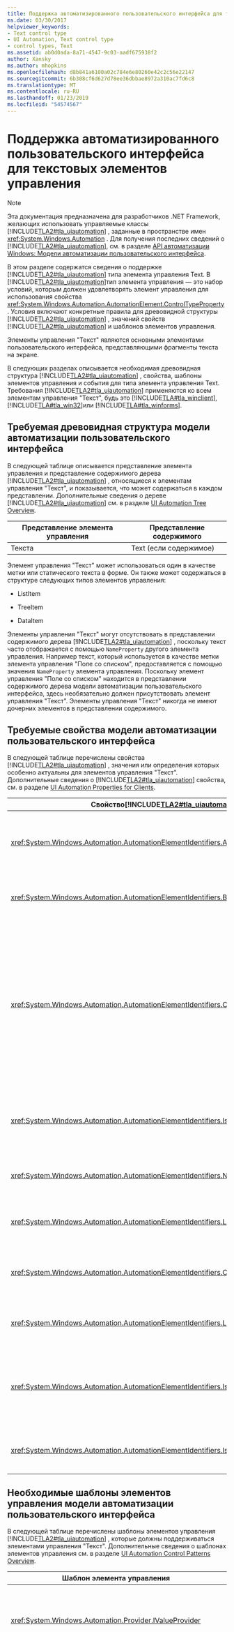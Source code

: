 ```yaml
---
title: Поддержка автоматизированного пользовательского интерфейса для текстовых элементов управления
ms.date: 03/30/2017
helpviewer_keywords:
- Text control type
- UI Automation, Text control type
- control types, Text
ms.assetid: ab0d0ada-8a71-4547-9c03-aadf675938f2
author: Xansky
ms.author: mhopkins
ms.openlocfilehash: d8b841a6100a02c784e6e80260e42c2c56e22147
ms.sourcegitcommit: 6b308cf6d627d78ee36dbbae8972a310ac7fd6c8
ms.translationtype: MT
ms.contentlocale: ru-RU
ms.lasthandoff: 01/23/2019
ms.locfileid: "54574567"
---
```

# <a name="ui-automation-support-for-the-text-control-type"></a>Поддержка автоматизированного пользовательского интерфейса для текстовых элементов управления
> [!NOTE]
>  Эта документация предназначена для разработчиков .NET Framework, желающих использовать управляемые классы [!INCLUDE[TLA2#tla_uiautomation](../../../includes/tla2sharptla-uiautomation-md.md)] , заданные в пространстве имен <xref:System.Windows.Automation> . Для получения последних сведений о [!INCLUDE[TLA2#tla_uiautomation](../../../includes/tla2sharptla-uiautomation-md.md)], см. в разделе [API автоматизации Windows: Модели автоматизации пользовательского интерфейса](https://go.microsoft.com/fwlink/?LinkID=156746).  
  
 В этом разделе содержатся сведения о поддержке [!INCLUDE[TLA2#tla_uiautomation](../../../includes/tla2sharptla-uiautomation-md.md)] типа элемента управления Text. В [!INCLUDE[TLA2#tla_uiautomation](../../../includes/tla2sharptla-uiautomation-md.md)]тип элемента управления — это набор условий, которым должен удовлетворять элемент управления для использования свойства <xref:System.Windows.Automation.AutomationElement.ControlTypeProperty> . Условия включают конкретные правила для древовидной структуры [!INCLUDE[TLA2#tla_uiautomation](../../../includes/tla2sharptla-uiautomation-md.md)] , значений свойств [!INCLUDE[TLA2#tla_uiautomation](../../../includes/tla2sharptla-uiautomation-md.md)] и шаблонов элементов управления.  
  
 Элементы управления "Текст" являются основными элементами пользовательского интерфейса, представляющими фрагменты текста на экране.  
  
 В следующих разделах описывается необходимая древовидная структура [!INCLUDE[TLA2#tla_uiautomation](../../../includes/tla2sharptla-uiautomation-md.md)] , свойства, шаблоны элементов управления и события для типа элемента управления Text. Требования [!INCLUDE[TLA2#tla_uiautomation](../../../includes/tla2sharptla-uiautomation-md.md)] применяются ко всем элементам управления "Текст", будь это [!INCLUDE[TLA#tla_winclient](../../../includes/tlasharptla-winclient-md.md)], [!INCLUDE[TLA#tla_win32](../../../includes/tlasharptla-win32-md.md)]или [!INCLUDE[TLA#tla_winforms](../../../includes/tlasharptla-winforms-md.md)].  
  
<a name="Required_UI_Automation_Tree_Structure"></a>   
## <a name="required-ui-automation-tree-structure"></a>Требуемая древовидная структура модели автоматизации пользовательского интерфейса  
 В следующей таблице описывается представление элемента управления и представление содержимого дерева [!INCLUDE[TLA2#tla_uiautomation](../../../includes/tla2sharptla-uiautomation-md.md)] , относящиеся к элементам управления "Текст", и показывается, что может содержаться в каждом представлении. Дополнительные сведения о дереве [!INCLUDE[TLA2#tla_uiautomation](../../../includes/tla2sharptla-uiautomation-md.md)] см. в разделе [UI Automation Tree Overview](../../../docs/framework/ui-automation/ui-automation-tree-overview.md).  
  
|Представление элемента управления|Представление содержимого|  
|------------------|------------------|  
|Текста|Text (если содержимое)|  
  
 Элемент управления "Текст" может использоваться один в качестве метки или статического текста в форме. Он также может содержаться в структуре следующих типов элементов управления:  
  
-   ListItem  
  
-   TreeItem  
  
-   DataItem  
  
 Элементы управления "Текст" могут отсутствовать в представлении содержимого дерева [!INCLUDE[TLA2#tla_uiautomation](../../../includes/tla2sharptla-uiautomation-md.md)] , поскольку текст часто отображается с помощью `NameProperty` другого элемента управления. Например текст, который используется в качестве метки элемента управления "Поле со списком", предоставляется с помощью значения `NameProperty` элемента управления. Поскольку элемент управления "Поле со списком" находится в представлении содержимого дерева модели автоматизации пользовательского интерфейса, здесь необязательно должен присутствовать элемент управления "Текст". Элементы управления "Текст" никогда не имеют дочерних элементов в представлении содержимого.  
  
<a name="Required_UI_Automation_Properties"></a>   
## <a name="required-ui-automation-properties"></a>Требуемые свойства модели автоматизации пользовательского интерфейса  
 В следующей таблице перечислены свойства [!INCLUDE[TLA2#tla_uiautomation](../../../includes/tla2sharptla-uiautomation-md.md)] , значения или определения которых особенно актуальны для элементов управления "Текст". Дополнительные сведения о [!INCLUDE[TLA2#tla_uiautomation](../../../includes/tla2sharptla-uiautomation-md.md)] свойства, см. в разделе [UI Automation Properties for Clients](../../../docs/framework/ui-automation/ui-automation-properties-for-clients.md).  
  
|Свойство[!INCLUDE[TLA2#tla_uiautomation](../../../includes/tla2sharptla-uiautomation-md.md)] |Значение|Примечания|  
|------------------------------------------------------------------------------------|-----------|-----------|  
|<xref:System.Windows.Automation.AutomationElementIdentifiers.AutomationIdProperty>|См. примечания.|Значение этого свойства должно быть уникальным среди всех элементов управления в приложении.|  
|<xref:System.Windows.Automation.AutomationElementIdentifiers.BoundingRectangleProperty>|См. примечания.|Внешний прямоугольник, содержащий весь элемент управления.|  
|<xref:System.Windows.Automation.AutomationElementIdentifiers.ClickablePointProperty>|См. примечания.|Поддерживается при наличии ограничивающего прямоугольника. Если не все точки внутри ограничивающего прямоугольника являются интерактивными и выполняется специализированная проверка на наличие данных, выполните переопределение и предоставьте интерактивную точку.|  
|<xref:System.Windows.Automation.AutomationElementIdentifiers.IsKeyboardFocusableProperty>|См. примечания.|Если элемент управления может получать фокус клавиатуры, он должен поддерживать это свойство.|  
|<xref:System.Windows.Automation.AutomationElementIdentifiers.NameProperty>|См. примечания.|Элемент управления "Панель текста" всегда является текстом, который он отображает.|  
|<xref:System.Windows.Automation.AutomationElementIdentifiers.LabeledByProperty>|`Null`|Элементы управления "Текст" не имеют меток со статическим текстом.|  
|<xref:System.Windows.Automation.AutomationElementIdentifiers.ControlTypeProperty>|Текста|Это значение является одинаковым для всех инфраструктур пользовательского интерфейса.|  
|<xref:System.Windows.Automation.AutomationElementIdentifiers.LocalizedControlTypeProperty>|"текст"|Локализованная строка, соответствующая типу элемента управления Text.|  
|<xref:System.Windows.Automation.AutomationElementIdentifiers.IsContentElementProperty>|Зависит от обстоятельств|Элемент управления "Текст" будет содержимым, если он содержит сведения, которые не представлены в NameProperty другого элемента управления.|  
|<xref:System.Windows.Automation.AutomationElementIdentifiers.IsControlElementProperty>|Да|Элемент управления "Текст" всегда должен быть элементом управления.|  
  
<a name="Required_UI_Automation_Control_Patterns"></a>   
## <a name="required-ui-automation-control-patterns"></a>Необходимые шаблоны элементов управления модели автоматизации пользовательского интерфейса  
 В следующей таблице перечислены шаблоны элементов управления [!INCLUDE[TLA2#tla_uiautomation](../../../includes/tla2sharptla-uiautomation-md.md)] , которые должны поддерживаться элементами управления "Текст". Дополнительные сведения о шаблонах элементов управления см. в разделе [UI Automation Control Patterns Overview](../../../docs/framework/ui-automation/ui-automation-control-patterns-overview.md).  
  
|Шаблон элемента управления|Поддержка|Примечания|  
|---------------------|-------------|-----------|  
|<xref:System.Windows.Automation.Provider.IValueProvider>|Никогда|Текст никогда не поддерживает ValuePattern. Если текст редактируемый, то он является типом элемента управления Edit.|  
|<xref:System.Windows.Automation.Provider.ITextProvider>|Зависит от обстоятельств|Для улучшения специальных возможностей элемент управления "Текст" может поддерживать шаблон элемента управления Text, хотя это не обязательно. Шаблон элемента управления Text целесообразно использовать, если текст имеет множество стилей и атрибутов (например, цвет, полужирным шрифт и курсив). Зависит от инфраструктуры.|  
|<xref:System.Windows.Automation.Provider.ITableItemProvider>|Зависит от обстоятельств|Если текстовый элемент содержится в элементе управления "Таблица", это должно поддерживаться.|  
|<xref:System.Windows.Automation.Provider.IRangeValueProvider>|Зависит от обстоятельств|Если текстовый элемент содержится в элементе управления "Таблица", это должно поддерживаться.|  
  
<a name="Required_UI_Automation_Events"></a>   
## <a name="required-ui-automation-events"></a>Необходимые события модели автоматизации пользовательского интерфейса  
 В следующей таблице перечислены события [!INCLUDE[TLA2#tla_uiautomation](../../../includes/tla2sharptla-uiautomation-md.md)] , которые должны поддерживаться всеми элементами управления "Текст". Дополнительные сведения о событиях см. в разделе [UI Automation Events Overview](../../../docs/framework/ui-automation/ui-automation-events-overview.md).  
  
|Событие[!INCLUDE[TLA2#tla_uiautomation](../../../includes/tla2sharptla-uiautomation-md.md)] |Поддержка|Примечания|  
|---------------------------------------------------------------------------------|-------------|-----------|  
|<xref:System.Windows.Automation.TextPatternIdentifiers.TextSelectionChangedEvent>|Обязательный|Нет|  
|<xref:System.Windows.Automation.TextPatternIdentifiers.TextChangedEvent>|Обязательно|Нет|  
|Событие изменения свойства<xref:System.Windows.Automation.AutomationElementIdentifiers.BoundingRectangleProperty> |Обязательно|Нет|  
|Событие изменения свойства<xref:System.Windows.Automation.AutomationElementIdentifiers.IsOffscreenProperty> |Обязательно|Нет|  
|Событие изменения свойства<xref:System.Windows.Automation.AutomationElementIdentifiers.IsEnabledProperty> |Обязательно|Нет|  
|Событие изменения свойства<xref:System.Windows.Automation.AutomationElementIdentifiers.NameProperty> |Обязательно|Нет|  
|Событие изменения свойства<xref:System.Windows.Automation.ValuePatternIdentifiers.ValueProperty> |Никогда|Нет|  
|<xref:System.Windows.Automation.AutomationElementIdentifiers.AutomationFocusChangedEvent>|Обязательно|Нет|  
|<xref:System.Windows.Automation.AutomationElementIdentifiers.StructureChangedEvent>|Обязательно|Нет|  
  
## <a name="see-also"></a>См. также
- <xref:System.Windows.Automation.ControlType.Text>
- [Общие сведения о типах элементов управления автоматизации пользовательского интерфейса](../../../docs/framework/ui-automation/ui-automation-control-types-overview.md)
- [Общие сведения о модели автоматизации пользовательского интерфейса](../../../docs/framework/ui-automation/ui-automation-overview.md)
